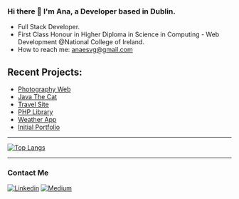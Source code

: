 ### Hi there 👋 I'm Ana, a Developer based in Dublin.
- Full Stack Developer.
- First Class Honour in Higher Diploma in Science in Computing - Web Development @National College of Ireland.
- How to reach me: anaesvg@gmail.com



## Recent Projects: 
- [Photography Web](https://project-3ebfb.web.app/)
- [Java The Cat](https://nci-marta.github.io/java-the-cat/)
- [Travel Site](https://github.com/anav-dev/myfirst-react-project)
- [PHP Library](https://github.com/anav-dev/CloudApp_finalproject)
- [Weather App](https://github.com/anav-dev/weatherApp/)
- [Initial Portfolio](https://anav-dev.github.io/my__portfolio/)


- - -


[![Top Langs](https://github-readme-stats.vercel.app/api/top-langs/?username=anaes0&layout=compact)](https://github.com/anaes0/github-readme-stats)


- - -


### Contact Me

[![Linkedin](https://img.shields.io/badge/LinkedIn-0077B5?style=for-the-badge&logo=linkedin&logoColor=white)](https://www.linkedin.com/in/ana-verdejo/)
[![Medium](https://img.shields.io/badge/Medium-12100E?style=for-the-badge&logo=medium&logoColor=white)](https://medium.com/@anaesvg)
